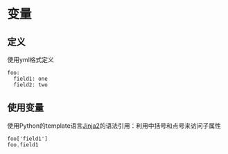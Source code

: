 # 变量


## 定义


使用yml格式定义
```
foo:
  field1: one
  field2: two
```

## 使用变量
使用Python的template语言[Jinja2](http://jinja.pocoo.org/docs/dev/templates/#builtin-filters)的语法引用：利用中括号和点号来访问子属性
```
foo['field1']
foo.field1
```







